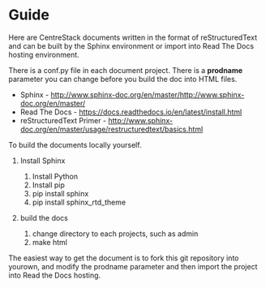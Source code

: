 # Guide

Here are CentreStack documents written in the format of reStructuredText and can be built by the Sphinx environment or import
into Read The Docs hosting environment.

There is a conf.py file in each document project. There is a **prodname** parameter you can change before you build the doc into HTML files.

* Sphinx - http://www.sphinx-doc.org/en/master/http://www.sphinx-doc.org/en/master/
* Read The Docs - https://docs.readthedocs.io/en/latest/install.html
* reStructuredText Primer - http://www.sphinx-doc.org/en/master/usage/restructuredtext/basics.html

To build the documents locally yourself.
1. Install Sphinx

    1. Install Python
    1. Install pip
    1. pip install sphinx
    1. pip install sphinx_rtd_theme
    
1. build the docs

    1. change directory to each projects, such as admin
    1. make html
    
    
The easiest way to get the document is to fork this git repository into yourown, and modify the prodname parameter and then import 
the project into Read the Docs hosting.
    
